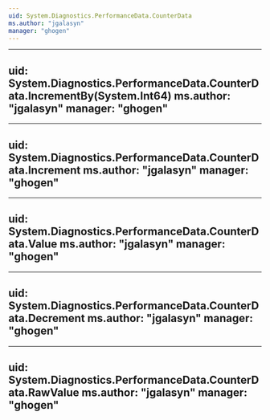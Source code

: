```yaml
---
uid: System.Diagnostics.PerformanceData.CounterData
ms.author: "jgalasyn"
manager: "ghogen"
---
```


---
uid: System.Diagnostics.PerformanceData.CounterData.IncrementBy(System.Int64)
ms.author: "jgalasyn"
manager: "ghogen"
---

---
uid: System.Diagnostics.PerformanceData.CounterData.Increment
ms.author: "jgalasyn"
manager: "ghogen"
---

---
uid: System.Diagnostics.PerformanceData.CounterData.Value
ms.author: "jgalasyn"
manager: "ghogen"
---

---
uid: System.Diagnostics.PerformanceData.CounterData.Decrement
ms.author: "jgalasyn"
manager: "ghogen"
---

---
uid: System.Diagnostics.PerformanceData.CounterData.RawValue
ms.author: "jgalasyn"
manager: "ghogen"
---
